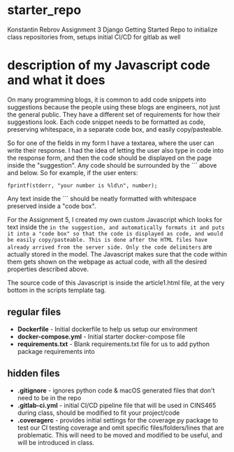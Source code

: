 # starter_repo
Konstantin Rebrov Assignment 3 Django Getting Started
Repo to initialize class repositories from, setups initial CI/CD for gitlab as well

# description of my Javascript code and what it does
On many programming blogs, it is common to add code snippets into suggestions because the people using these blogs are engineers, not just the general public. They have a different set of requirements for how their suggestions look. Each code snippet needs to be formatted as code, preserving whitespace, in a separate code box, and easily copy/pasteable.

So for one of the fields in my form I have a textarea, where the user can write their response. I had the idea of letting the user also type in code into the response form, and then the code should be displayed on the page inside the "suggestion".
Any code should be surrounded by the ``` above and below. So for example, if the user enters:
```
fprintf(stderr, "your number is %ld\n", number);
```
Any text inside the ``` should be neatly formatted with whitespace preserved inside a "code box".

For the Assignment 5, I created my own custom Javascript which looks for text inside the ``` in the suggestion, and automatically formats it and puts it into a "code box" so that the code is displayed as code, and would be easily copy/pasteable. This is done after the HTML files have already arrived from the server side. Only the code delimiters ``` are actually stored in the model. The Javascript makes sure that the code within them gets shown on the webpage as actual code, with all the desired properties described above.

The source code of this Javascript is inside the article1.html file, at the very bottom in the scripts template tag.

## regular files

* **Dockerfile** - Initial dockerfile to help us setup our environment
* **docker-compose.yml** - Initial starter docker-compose file
* **requirements.txt** - Blank requirements.txt file for us to add python package requirements into

## hidden files

* **.gitignore** - ignores python code & macOS generated files that don't need to be in the repo
* **.gitlab-ci.yml** - initial CI/CD pipeline file that will be used in CINS465 during class, should be modified to fit your project/code
* **.coveragerc** - provides initial settings for the coverage.py package to test our CI testing coverage and omit specific files/folders/lines that are problematic. This will need to be moved and modified to be useful, and will be introduced in class. 

